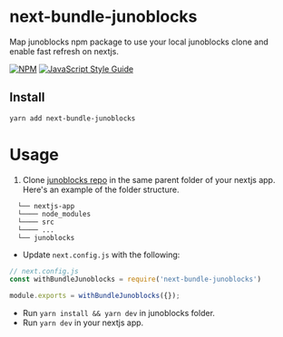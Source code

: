 # next-bundle-junoblocks

Map junoblocks npm package to use your local junoblocks clone and enable fast refresh on nextjs.

[![NPM](https://img.shields.io/npm/v/next-bundle-junoblocks.svg)](https://www.npmjs.com/package/next-bundle-junoblocks) [![JavaScript Style Guide](https://img.shields.io/badge/code_style-standard-brightgreen.svg)](https://standardjs.com)

## Install

```bash
yarn add next-bundle-junoblocks
```

# Usage

1. Clone [junoblocks repo](https://github.com/sashimi36/junoblocks) in the same parent folder of your nextjs app. Here's an example of the folder structure.
```
  └── nextjs-app
  └──── node_modules
  └──── src
  └──── ...
  └── junoblocks
```
- Update `next.config.js` with the following:
```js 
// next.config.js
const withBundleJunoblocks = require('next-bundle-junoblocks')

module.exports = withBundleJunoblocks({});
```
- Run `yarn install && yarn dev` in junoblocks folder.
- Run `yarn dev` in your nextjs app.